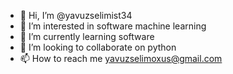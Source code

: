 - 👋 Hi, I’m @yavuzselimist34
- 👀 I’m interested in software machine learning
- 🌱 I’m currently learning software
- 💞️ I’m looking to collaborate on python
- 📫 How to reach me yavuzselimoxus@gmail.com

<!---
yavuzselimist34/yavuzselimist34 is a ✨ special ✨ repository because its `README.md` (this file) appears on your GitHub profile.
You can click the Preview link to take a look at your changes.
--->
